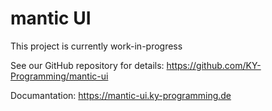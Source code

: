 # mantic UI

This project is currently work-in-progress

See our GitHub repository for details: https://github.com/KY-Programming/mantic-ui

Documantation: https://mantic-ui.ky-programming.de